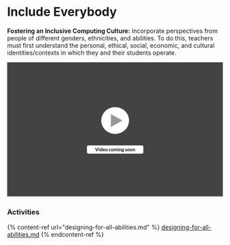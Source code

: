 # Include Everybody

**Fostering an Inclusive Computing Culture:** Incorporate perspectives from people of different genders, ethnicities, and abilities. To do this, teachers must first understand the personal, ethical, social, economic, and cultural identities/contexts in which they and their students operate.

![](<../../.gitbook/assets/vidComing (3).png>)

### Activities

{% content-ref url="designing-for-all-abilities.md" %}
[designing-for-all-abilities.md](designing-for-all-abilities.md)
{% endcontent-ref %}
